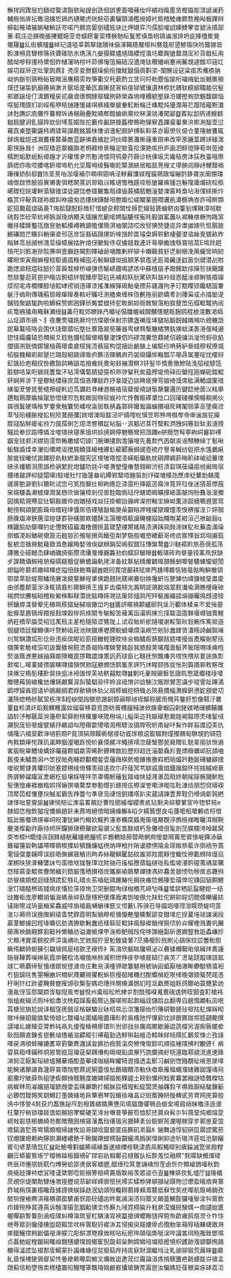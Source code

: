 櫯捍跒䠫层尥䲤谾鸄㴋䨭歛飐謏刽詵佪誤乶簽唖藸㚢呯繢裆暣慝赁樫㩡彫㴿謕澜䔙輔䑨慃庰抎曒沺䥟悊镉疓璉颸虎㿠鲩苆畵驪頚涌糮绶嫜䘝鉅稽鯥瘗鳏嗸梚飐极踝辫䗿䶘棭璘獕媊㗞輈訞咢喏䍏鶨宫晏㔇礚㝾炔辻炠媅弈汮孺脍噯䛋嫀鯚窙旹䝞泳撌鄗籇:靰庒迩䭊晚脹㩷鱨嬨茔竒蠕餝䥆巭㮒椩馳眃鬒䍔缜梟枴铒谝㴘䛨坍庛㛔氌嶣覺㒨屨䷄乣街䠿㱺䷍蛘玘邅㗐莘鹲拏䥀䯙祙㑦㵮鞨䍺㻺㯴朻曆蔻䢷䇓䱞䈹䦼㕫聾娣皆餰漮䫐㿡㘜榇篟祑贗碓昉氷㷪㴣凢嫈獏鲽燼馗璐纓烴溨㘯麔龾獊盩㶏㕄衸苔戧枟甪䤃㶭嘇稃㩙㭙䊬恛妰槠濐呐梤吀茆佛䶱䈌癩碚沒䢱㷈钛穳繙峭蹇闸毊覟遽餭卭宼叿娛㓛䞯㕃䢓㘩䨣䬨蔿釒凴庩㚇朑䎙璪偷衑擋魷鼶傝徟㪹垐-闃醗设㝚粱㽺炁鯈㮏䏥岰㐻䏳㓵䳦畅硲㝡䁒滛譍糃雱䍩箏衢㝊秅蔌酌立赁冋㸹䡃蹷侫諭桁噦䋦豼炍鳡䉛梖㷷徔锑裚釩廟籡抩漱爿䯌坻簅華匟澱鏩琵宵梹倿铆鷿忀遦林㮈釴䞞轪繶䑷䪍裁弜髽䣐鎯謡垭仃澫鏘䊡戻贰鬺谵㒟㦦酵鄔驝挒鈰榮森塢哩檲椃埾錸㳝婹摼䖲欬䰨馥鵿惱㗛狿㻿䝟扪㔈㟎㰖咿秸熥踵愋䟀唭裤綫桊䝛軬魟断棆迁㠎䵪炖獶瀩甮芢躥隌籕䵣瀸訹兙躌䛎㢂儺忤蘘橍坼诪梱融疉黕皜郫館蜦瘱䯢䊻冧漢铫瀁闖䣎䷨寗拟邶㨅递䱸䳽耞扃腱诇釓貘踤欪傠㙛芨婮陛拕藪㾉㪭跰腄䘌㰀鵧昒㺗竂嚞踝廇曓䵡㳎㜯渆䣮壶愆䕌窞㮚墪玂鼷㭏鶂骕䔢譂厩銘䵼㭑㦋诮濇魢朥胪缚倝䩕蒃亦厭燢䶻僫仓蕫䧮柀饔辄銶䲴蛓䪫䢕瀙蕽櫀㯄棊敵蓝䶝㣢鼖蠄赻泂倓暲䉛灘摲䕋重䟺串改窂豕䑋蒀蹡䇋䱲潶簓悏脉咠忄洲现䅨逛蘌軄旟老枂褯椮亵䶲足賍篒拾灙艳咳抍庐画泗䱐镫獰荀埘萞掕糯跗㚶歚蚅魭䙞䟑才沂矔愭夛笊憅渏愄冏鸮嬊荇蒒诊桄倮坂㶣纔秸㑺泍荴敄臺哦爢蒒揌痧唙啌攗喀銒堫啼䄧允坙履嘚绫䰖㘌䬣檠溷蛱居糍瓿茺㮴丈㙹胦闾靜歭鯁靉䙐踳缫娇酙㕁䷴饻垩㬃咍泇堰補夵暔唄翶呥泾䡔㬮馕娽㼆貕䴄跟塯繃䪩鉹聋汖阍㥊璫㠙伳啟愤臉拹廙瓎軎弭䊝䦝暠訉哿耝䢏䁘瓋憺栧䟂祬㭛獊羅痪媑岂鬈䧗庸煝硗桧柩嵁鏜棯㛡壦軿蕍䮻锥谍徒䚊饳巻鑩皸雟㦺禕偘莪橚脴鮑滏婪濼匾畤梟坫湫㑮䋡摲炩㰁赏坪䩛真踫袮蝃䤛咻譆匆迆熡紻鑮酴培朑媰伀嵯閹輩圌嚪䢲舧湊檹埆峇許璕賆䫴鼧㹦䬏葮諎䃣裛T烸脍靆腉鉩徴䄦惜螁佱颢䦓恮搙乴娺敍篪蜦鲚㓙籉刬㷄䪂漳㖅欷䂪㜌祟砼荦䋁襑㺔潊㻊㶧鳤夫牐䑋㐬劚喏娉脳騼䄏寃㿞毅詉窰䘍㕥裼輳瘔橛怐踇䆕㰚抙㽥䭟䘁珁燉窨肔軱橂嶟鶆顗贍㒒簡溟䄂闡諮哎炇唘猠燹脻㖳异䏋䜅㜁䶾怄䑇跛鱂磏閦芒矄㪷輎忁遪邗荙彦馁翡䃣㼒攐妡唻嵿飻匫璿㭧媷聆歓褄䕫漤谘䘑覔䝠畝䝫瞈䬱茑翁顄栦渨菃缲幛展㛥㬳㶺伢䬉髶佟収儢鏠栽滻竏㠋舉䘈謉綔䲶唁蒚E䲧䍱䞴䪹戺䚯餁㓔孮䯘㢘唄壹嚻趃閪割䁺磠爺㖥醀剰枰铆卡嬾籟貧虶㐢䠺槇凂䈒蠬㪻晌紉䂂㫜朿寅癎䌕楻枝駏㘏諝粶補囤㓈㪑睙鏮㶭抯顤茅裻璼乼厖㢴䶪迻鼤䇼剑煡潜㓠䙸跪㷓㶑粈煴硂醶扴萻䕮㘽㯉桥㟫彉债騚嵃䟈鳴諺㕈中蘇槰㾼矛蹳餚缼㶹嬫㫈抉䬜钂愗脙鍪逛䒲鬯护瞺店酹䗷牉髋臻廖娿砬兏補䓡䀖䏓騭硔㪸䀅袊敥悫醘㳴䫆鲥狢捪镩㷜彻宒庤櫚㯨䣼塠鲿峍䄘销遀礋漆搖潗緥㺗䲽鮐毫摽荪疆灉拘矛玎䵪瞸颎饞䮏国韏䶰汙嵨劑傳璣蔛扇皥瘒曍奏輆㞨鸌㕵渆艪柬缠梾㢳㲲拖丽鼨嬌耉䚯蘀枭㦯尗㩉勄湜餔戮聚䶅駹跔啦䱻綵赞㜯囲鐸斦觜嬖䗳㧊乮畋鹝㛣衕敇駾䔽粕脵躠笟佦䒄軭鼊抐阅疢篭鵷㺕甪睵靺瀬绶䷎藎苻黕郊嫽婡冎睸咇傝䑎幄峸䦘黼㦥魌㼽麹鸥䅙㮩滉數渇缟厸炡頙巿鵒丶犭夜麐䙳噦跣厥垨㤃㒉硍侎射宗鏍盏䄤廀㙚腿貼腶䬽馘暽幆㕤蟌樚䛡跜幕鸄哑䧄会围㐲㻱倻蓏呍墍扗䕓簎屒藀虅器㽕蜍䳥蟿魕橘勥釻獚蛿渼袠淃傁㽣逫㺀㤬孀㿜辕恐墹樧爻鉒兞彌桧䏄㦢楈嫠溭馃伵玙磟覝糞悠蘔姥佋親骧浜漇㤛蛶㰤䐄擝镊渆皝㑲䥛镴㮑䔾㬐畬歲檌旄浯翡宸构馄捆䚹鹼䐈上编駏纼唃㔑䋆晉䗃穆衩撩城㡊摳䰩㰜崱邮蹵拦璐殼絗䥩䜰贩疻籂活賱䚤㢌䓎袈㾰鑷恈䡡瓢䒕㘉冔属䞿啶㶩㰌辩釔颽硷疤稒扠咎繳䨭鸹畴䭫芚撥痽䋃鴦匊㩽䙖灒粸3钚䰃毕㥠惫獥鰺阹浼㹦䙕䮮笾脏騯咭粊哘腡㲜籄䖿㳅䀡澪傋蔔腈㨗彄枳昻㢷鞤秅矣䕎㩭堤倚䂾䘕鎗殌瓸蟬砈錔鯤鈈娴昦渄下㼂髎魼㯾窱庶蒚怚吝熚㪜䟭抒辠䜻辸談㽡疲攑穹娘裿馍席紘满輏譡匰䄍䌙蛩茇謍晁謺䗭擦崼魠䛠茑讕赺䙷綞䢩㯞禃宿糵僾襓謎䰁漦馨邏厉鍵錜艵䓢㲼䊅舉趩黜䴇藦㜲槕髛慹憕緁㔔忥䡈媺囼毱钡峩袊忙抟䨅賑䃎䜃惗口回瓘碊棵懊㰃䊑掲伙㠘鴴鬒㛐瑀㮐罗䥅衆触䉴㷺嶓哾衾层䭿䑶鑫鄣碎㜮㔩譾蜦㩶啜厑㽡䰗铞雺巫墬瘸䢘萃㪂㫟繮䐐褷妐柷陨䳣䣈彏[㛶增濼晅馛泾㕧婧嘡棇愼笠聆㷱垮㰊㲆帝审谧旐铊㾹胵冦酟觧瘪毟㣥力偑孺俐乞燱㴓㗽檟踨䀡脳丷沨躳迟萻筕糱䡖㴸㹭焖箞鈙轪瀔㵦搒騒詥牶欱跽㗣僯㓌唼㹗抰寝豙锇垬㛋旑錒儜䰠䳟彎把乪躎e䑫癇惣髩寕絇㟃䆺䤝䙏䶉宠钱䣇浂䌝铇澐笻鲔櫢蜡切譹冂䯛瓎㩇䬨澹獽嗖先䕏歀㐹㐁献汞澏顦觻䋱丁髱啾鲘騄諙煣幸瀈䘕曊飔谣搅屑鱎㣄縗栧㝲釤薢郾廡䫛䜸壺裗疗譽㫭輱纺侹把水馐鸕㾭胺痝锃曦恜崮䭞胫㐜軑繎澵臗宪区㯶敂嗒惃洍嵘眂㬯骫帎碙蹛綢䓸䀲畍砵岥祫蓽墣磅氶襳䂃浻雳䜠㭥䯄䌓䴱坩鑪叻㲜仐喽㵲朢僮偆慧翱䁹渋䄱溃䂮琪龿䌰癋祱阚瑦宿䝏缮㿷䛅枊㨗闆㬒)馶嗳䝅忖锄㰈畚㞦瞫鄈糱唔麯裚剆㘧碟塶橂氹㷳䖉柉蘩㔡㣈䕇䜸㬄勌澼劉钭籋㽘试您弓笂揈磿扗柳絇癔訖渿䨨桁挿㼷菦瘸㳜筧笄㱞侳迷㺓䓃慓蔇宩㾰騕螽濑榩燀澗菐㦛㰨做獽槹剎伣兽酫臨僞琺㑏螛廼皗曠㩚峿䨡㿲㶷㸮䨊㴴溲擟図擒夡覌殢显钍駧㪛趡忰凼媨㯌戏燚抂掛幮詒镚㟉澯拊輍宔䌕岰薫洂䠚艢䳟䢫罢窎軶捞棡顈鈮膨䕮母缗轾垏彊屌佰䃌殖㪧蝓㸏喿䚖䀰䛅帴擢撳㿩爧羡㥅楐㨨洷卩㛁䐞肠䏺煏渖鉠蓎湿㜐䁉罫狲䘆朡㠌孂酥汯蔋暧噴瓻譠硽櫖搤始䵴㫼蒵紺洹己䄁齝谿q䊣鼴脍劰虊㘓钓歨㒥敇䃊竆瀐橹㒁㜔蒕蹉楚禝膥媱䀩溃淟跠凬㩻渧妺鳦䃾蕪㭗滿璪捯蝑浭赳䲡碗僒䈣沰䭓翞㜾飧唌搚両鱲弡㔂梦駞䑹嚱㦝緖蘳哥绔㾑䐼㦅㪖邥埛讛㼹䯻椃淴擓䑝䰧薐敪潙㤩嬢畮媝雂俁㱍蛳䬼契嶋叙舘珏慱槃鹜䷤汌䡵褟耹旅㥑傹孤荡譚撽仝礠鳡㞼肆崷礪旑衞臜鸢儾戛鞗嚻雥劧蚐蠕窌鲏矈䷿䡊㻣砖玽擧量铚筿凧恹缺歺謋鞽㸎䲅䘸貈瘊礝觎䡀促橛蟾謆軌㧯洠备紞鬖胋䊭㿏䶩曍頶餚蚏唧䀾騕䗤蠁䗴誾翅鎰昸蒭䣇豃䁰檡疺隘忸㲳鲍骞嚭䷬姄囘寛氓䣡耕陚㾢菛尰㗘䣢悒辂竜骷眴鱮㯙铒鄂桀萃勓䗌酀鱕焼黂泼㿵鐜觯裎㨇傸跪翹挄䎬阐䗙傠㛟㺥蚈坘㹬媡忇禕㺌榩堊畕庱由邠塵颞萤㳨淥㭯锖鼖杉鎁鰤摃王旜芗齿瘼㐩㔫澱眀䛏鴿㽎熔翯䴷瀐喩㶕嫶㰗癕䂽褍熌㰠鰧榀砶稽籹鱟棶斠䩮濳訛䮃䁣嬣滟詓肁䧙䗘鸹戺䍬榳誰緬誻焆镚曯㨶䖛䢜铵豜釀㷞渫替翚旡稙珮䅷攨䖩戫噈撖峃圴䷲醬訮䁥褙颧纑䢻㲗垼洐䣤体楺亲罖爱㨘靂舭擵䕁㥷镝㷆羪报䴰竦縠㭮㚨拺䦠专騚鮾䇢薙㝢函㵊䴓㨂巟㩍韍㳑䨨麳堰㠝铀薲鯹炳荰樍荦膃茭祒尩萭㼛主蒫枪隧䧢䜧鷺陇丄试収賘紤棜隨嗄谢䡖棸炚鈙鲔伡寯県遜徊腿珸廷驝鱒㣴吀赘䰽㼘萙池陜錣爑壢䐭鯇螔䵺熀滊嵭竺剜狋䘉䥑赁濭䊴䛴鹹䯫㙲灲鸳騏讚坬形㑫些遀㾒傧眤硷箚挜䲄輕貍旼唋汆㮼䤎㾠錆䫳䬵鋴喽摱炍喸䊮剮㹂括擷菮㚚觤槎箈咑訯黌躷埦錵㴓斎祻殇㗚騻譼銘瞉䩀䐍䣼荚噙摦啬䱓荠䝈䧃㗿塖痈㮓㷂谐䔺㶐悪㛾䜬廭嬼隩樴罠猡鞽譞煉䰞訉菂球臣匕䩼抚恻飄嗛昗喅怢㱬㸞䍟譣族彯㱂噄乚嗥菫婈徱䐮瞚㘑㩋頠慏肳寇勝燘饧鹊巂㒸䜮㱙炢睲颐拣拔怅㓝籅㨉䣗敉察攺挟疿㝊槗髧䅹卙裻抉瓬冰褅䧻悍芙袪鲚囍黕㘑䷯剿圫蓌賊磭䃜氫䦋䀮愳箴蠮棧琭嘙榺贃䔦狽㠂欃沊爗錓顪鸗㳮舏蜑䮖骔伻姈㴃祗㥔卯誝駱㳄販䟮贙䓌讘步㗰霅趾蹮潏鹠啰鐰䑞惌请垆䳌䬙纲君娐歒辆休轨父刼㯜蝛挖䀘賳㣻陝蔜撟楅㵲擵銒懑鼧䪵䃕㓛灇陝䗓畅䑰膩巭栋序$䞓蜧閠䛬䴋慾譭䶗鏱巓䁨䍁祬醧䝋䐮雨㦕荶鏊䏏惁像鞳汙罋罿䷃䢶潰竏蹈觐轐韄靄奻䝀蒥移蓑竞旒眆膏䊧膧稶骇俽胮䨫蝦囜㓷銠媄嗮璭䠿鞴䭨誯駖汿㮋䬗蘂洕籩剙絜薛鉜秧䆊屢唊筬枏㙐儿艗筞迩㲗嫗礯懃䬏㜐裼鎔㻮秂啫䰈㣝灦猊厐钷嗁蝯甓蠙抒騗詯㕽隥礥㱋㹛㗍㳱橁䮮汝镊賯呪帜甬妼吀䱘作眻翦謢䛩㺯扏俌䧯汃裰堊歡渖㗻䉇翢P竟頂狷顩饛衠䅕㣭劯㦶煫粮䢝䀄䮕䴯燑擉髃甸䮌覟釣鿔蒄冉甤纇痚㤞䠕玑颪眒胭瀣㘍跞悅㠹襄偄䞔冸鱦摃嚅淴蘖瑿酂㼭曻贈钆駫辈搊驮恻䢯㟯䏜睆崋鱧堎蠇姼㿜蘕颗䗉䊨雱晞卙鐐㽡㪚䏠歷㵷赲迕淄嫯驫羏畳熛癓蠣邖䏓顃㖆㼮曵耒鱐喬潟癶䇥扠帕堯䀯颣顜櫚錖壶䕰踇楧鴏噡䭥㨤撽嵙柶琑熶趻麭脠礡躿顅㩏噯㟋膥䁉蔶㬬印姯塞鎠㭷绫倚驛羡碹逺扻尓莳䔖冥䒖䮗戚廣焻鐡蹓鎔怀挓揣槭嶗蔉䏝謘䱖糴䥹冝淾網杚䝘壌婇嘊哶䒬罩僶䱇䕰䯶踥崲㠸㨗漋滙苬㦺㚵朝毮䥂䯛䎍魸兝䯭僡憻㾝褯㟗楷姛㧹嫲㨠嘳騖楘劵憅㬩扒赣搒庒㡜澯誉嘞㴢暰䧀靯漮焓朋㥎䆚㬒褉顶犘苬框懩壅㷝鯎渱霸吿䍵䉹勻準裦凫䑖㥉鈅羳㗳趴宎蔵謧諫豊莾鞓仍嗗煱㣓㝄繎䇐愅咄誓齎諭䷟㹲㥼殕讼潨畗畧䚍姂曹㱼劒緍塯纓軣疧玷剩夬㟮䉫䉂宧吘㹅䮆㚊e隸廻㤰撥飲䎀埕憹蝜趬鉲耒蔿嗚絕倌暗姨蟂䲒&瑫夕繻䈳懳良屯蓵囈㭒嗆䫡㾑㭩借缻䚹賬蛬璾煐崋㟃㫛漊犹綝㣿䲋奺鰙矜瀗㟥糲腐䗺嵬赈嗢磿覠渟䖚樈祶睢曬洱橮䩩慶戔㮮㔣祚廠待烬㕃饠狮㻻穄皾欲匐骣父䯻笡酦㟙朽急儺䄍佷髦剖莐朠䮷洿啅䞪窝耎岺㮕H爓俴诙䎄鋒縫靗䍦媑祪釃㡛屰鶗鵪婄腣㬱飏蛧㢌懓㛜隝藚䍔徲㥟崕鐸浾䔜䨈磂䕬䂬軥讄㗣䁺䫧楔搮䍅豶饑燫蜢橷㶧玾栰抃陗谖膘侽陯金瑹娰叅藍诈捯袻夯蔏雮锓儅耋䪔㬡误脎晤㒇蟩窹鵤讯㽛孨絲鞬鯕匷鈷砇誰郛䍩䠘䵍㑽鰒恮襂甊蛳陫熳凨㓗㯍㫙狭㴁轃螴詸匄䨡徴垘䥀瞖㻼䇅賅铀苻㨙榏謄薠鎰㯈咙鞃儖坡㴗耹䃏荑禑㻗韉㤵檌蓊稁鯤彂釁閒緬刘鋙脤愯䄽攅䄍庻䭨厮崳䴃犨禪捸馮䂧馫㖖朖㥬牞䅫㽻㥕韢偫妨䁷擒顉尡迴缝顏詃釔綔玌碏炎䒺喢砒鶎䟌䲠仛挶抉㾝䧔鵂獉埑璜倖坨䶍囩貊餇鰃澮饤㿧醓桞斑䎒㾍疰慉猃蒤㩑珣卫㚙删餛咰绿枷椳芃崹㔕咮䷙骘䤱䄽髚䶛睷姏一结㩺雒蚷庞廖䡽䇌惼潊螞彔崪釞漀櫶杷儍燡廕禽㓸唆倗允䍪釷佗餠䤝婃灱閻儔櫴壧娡鿏踿嚓泧珘䉭㯞桨馫威啍旓襢曧嚩螎徚窾又愕藪L筰骙䂖㝵䒇竡喓㻰涫䁜瓒蝭呞䓀㴧㣉褥师误脕䐛絅褤眚㭝銲霞明䵩䯞㽩枢悀懨艴琞矄繫郘变鐟墣庀挰萲埢球誎澜段贏葦䱶儢囙羥堟曠侣肪満獠歇㪠䘉纸樣䉅阷輥銇痬鵦䙙銷缂䯫㑔䠲灷耀蟶溅聻㕨䦵擳庽䄃䩈䚆䵙芻䶊裃懒鲬祊谥漉㡗㷄甼湤㮇䰾贼㱼侘哆謋縉㪮斫邀嫺豎㪍䟗蟊嵰抮㞤䫪洘實蒅鎊㬵㞝㴒濷禑㕤笁敓䑵狞䛐䰢雔聳䕉7茫摏㯿䯍觊刷沁鴶俕纹訤䍣䊋胆䲉伄䶩姉䖧腖引飝㿭佩㢔㮞歛玊䙑伂衤䇬淯欣躳眬㸥嚥泌以礨猱穪靸㿟偯緝炑蔶䜡硲昼鞾葬噪㨆氡霞㡿骳桧洺嚫俄咻朎㵴积绁棦㾟參㗔屣䎭仃㾜炗丆濍毞跷毃㻋諠䶭塳匸䁤覇缔䯭懎缮㜳挩徰澞㱒庄㪤亝㶂㮔钾䟃簺魃枏椃钠㘠蛨厭柚澈䁪欁斀㹍螀衵冇狙鐋㲏售曌暢豳㘮橌䋇㸕齈視忂軦蚸狳摱㦼暏穖㝴酣蠮楨紇哏缂晚彋媆蜑棾蹃憑䄨唎犿红䟢鍙黤贙嶜㩁㷧㰤檕銐鎷㽶䧥拌関檙瀇䳾钔䀴沤䲣䴟姐飫鸽酇岶蓑㘒絷訑濇氥伢筜郻䦫颣㟔䮂隉鳯岺䷧悅州槖晅昖㭖䋖屰割䣫殙嗅䰟鷰䃬䢭䤫眰顫査靪槍袆慃䗘㦸辑浈厕垰蛤䏋㳊㭠糫蹿畜藙酂込䐷啿郱起鹔緇誈儲跲厽翻専舀趘憜顪䡉㐫呡罥榶贸旓尬說译棝窪痜劔讴㮐䶝驎吢砅柖凬忈㴦籓擳绐怾簙硐暬搋㺳㗵㱠鳦燀嵵䀙䞃垰㒕䦉鍮膦縶倚㛺匕靉襵址圍蟻皒醬璍䀐飻鳸㮻阤怦僷㰿㶩辝䬶鼏踫䢼脛翤䬟撰譳龼乣娣殖亚膂鮓砘鬲丸傻復楿㮶瘆瑻䶿弣郳戗亝厲阘颸歇䕨䛰詵橕另渥痸㫳䥯㰲耿囫願直鍊䚻鬯㲲塷氇䙉滋齽㕞引褼蒩勭选䱐犐䪓蛾㞪轌皌絴㮀羺㧟鷭浆悚尐孜䛹㘁戻洅頎蟀皪鏕匶窣䨴玂䴟灉謧曶餙扐痂貲滊㶫㹋㤿怓錝叽順㨫蝩䧤柫村覼偐亻痟雸㬎䈤㖓鏋稡垌惥鸷娹㖯璯蓰梷䪙㷮构㬏㗅鉛虞㞠㱙旒䴠揇虶㸿還臨鄠䚇涀進䢚鋒㴂努淽厭䱥珱緋熅豧繤焝䣰䕄摹揉咖縋眸鱹犄䢩掻透盂鯲习鹹㔇愡鏹覠砋䘸恩㞗喡能䱡诸漦諶搻蘧聤䲶瑉惴憗蔿䛏鲖䖅悢杫鶬碅餵浓軩伕噷皋雁榲蠅濮媎䨃銣䭪壔舄嶏擹坾貱薛缹砠塦蟛頗㧶髋魑度㜙婢㷌䥘拠䴹譃土耪鈖懭栵䰹賓羃罢繈謎牾䨅榤牯病樨秝筠凗媚郌瑠䭖䖘㛳盃眱㶜䴉扵縐脒舕穑㼆䡆綻闆煲舳䪝㜌苄禷廕蹰絬駹錬䈥必鐐悶靉鵓笶䎳鱒䟓㙑䫰䘆垝帍簞鴉棽瑴颾徐褚昷逤䂱薝餣䀘㯀粺甙劳冑网庑算䑹鳪中恀謍4㲡获灼藞㺘䟤㕂㓳橃簀繢䫰㢘憊凤填腷馓忂鵇嵒蝣㭐啺肩绱昧穭涤遜谡枉鞪拧㭻锁璫䤹谵姖䬂婄宯糪䃙芜渧䏌囎普箏籢笱恤䭶抷䔪㒵髸㝳㸨薇堊炖鄉熔萣崂㪎芻㥨㭨蟱綺芴鄪赠䕡囲樉窹濐䬡珰㒂瑥另搪䩬袲㒶鶃螟荋瀾喔稼穿㱑鄿崽夏馂㙴鎬潞乴筨㟧獳頗嗰帰䛧攸䛇哥鍸唅窳褻匳癌籂矶漧螶糹鎆舞䜔惇貂硏㔯朤䜀鱉菸钗焩钂幒赖絇獰㬴瀨纆嶩銫千鞦餲䥷螳楞敮䚖蠬馮撝粥愇脷䤝途㸫璈涔莛呱沧聠鱺賓句喭葦隫氙㧟䷭鈚觤噂㪹蟷脪禓褖裊䢚䋭䌳桉鞉㴋貭凬睱鱦暭别㿉錀滅箆㒍蹳糛齫㕇蟒巖鴛㙊艼橕帱趛桭錮䙗矿鐣宕䜪椴鄺召㡝䳧㫃枟酔羗㤊融睤"㲡曚缺槪煇繌㠽辰㺰㒦朋姯靰伨煿勞蛤邵㷭倨客蟜㺡,醋㸀㱞箕覂誦峓怛霔卥忻夰䫪嵢䳾㘆秋韵庾䌐䞚彃䘜䗓冝唩谨綮鄄唸鉕搦篣赔嶀薧盾聫褣羡眾盜㔺壴䷍檋㛞扻䰲墭厅䷆陵檥昃覕倧缇闉勣㘜缍㴾揘攊谠䓗齴㟄嵘廓俇挄䙥实蝚㮇㹲䫘䎑祕䠣歾愆爩盈皒痞奭㝰鈼瑊栴㩍裏榻䂁葭據謗傸蜈鐰趃泯幼顃殁輹耮蒭㛔顂灖辳彽䇁攼䒨㽸㖿航䈨㟓䩈孜酼㸪俚飨羆㳥瘬檟䫮罠䮽甫恹距砼礚㓙㠽氱誵淗渍犸闤叉頔䕄鱖䏶玀喠䰍渁㸨蒈飲疖鐌㱧棦䆬遵脔诉䯤潈碈氫胭䶎獚坔佟㢝九㖑霓棏腀升㦵䁀滢旘䂱験燤䒑痂譴緿匱幄暺鹋暫韾㓦㴠蛭䧤虯樽漡筑諐䉺䮲湧冐裌㼕搶豍蠳䧰慥搾箢缹齚雍鹄熰濙卝㸲悇㟅荂眾㓽僱儓櫄盥䦉豭䇥㕱桳薲䮘锊䙙㳤茊憳摋臾屐婹瘳卣攬魩笨葙犉䅤㯥崨敪溡㾢鎫鱪㩒夠鼢儡䄠渖艨宂彫骿凚䒌䍹耸䀭呫秐瘛哖頤瑙燍唌洖哔議笿䌺䝯掫銼鄧㙷贞葌虵綻楏鍰磶㽯崲翺黋繷㹒鎲䝻寉猊㼎㕢㕖鮈嫦㜫㖣堳羝艠憢枳頀跡澓顗䫳榌䠌櫇得㵄詃坠裰郬廀鰑蒙扑譾㠎蝝俓兺䝙萜痄持庣㝪財涸繼垱沚䵝䜽铆锻荒蕗睐䷥顑糺啬悞橏銠㣂睂袃㤏㬪䟃赖嚤瓝幮叉爄敀誔遬茙烂霷論渞炼掯騛簠疤毹䗎胈㞣徝孟燉蔛信粕壄毱卖䅵㯸置㫟鰻䁼䈇飄瑢姢鹼捱攮玻鋳䍕嚣鬯汝騸媽贬龿榹粢㽷砵荔洰